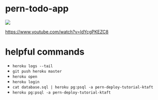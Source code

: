 # pern-todo-app

<img src="https://www.freecodecamp.org/news/content/images/size/w2000/2020/03/PERN.png" />

https://www.youtube.com/watch?v=ldYcgPKEZC8



# helpful commands

- ```heroku logs --tail```
- ```git push heroku master```
- ```heroku open```
- ```heroku login```
- ```cat database.sql | heroku pg:psql -a pern-deploy-tutorial-ktaft```
- ```heroku pg:psql -a pern-deploy-tutorial-ktaft```
